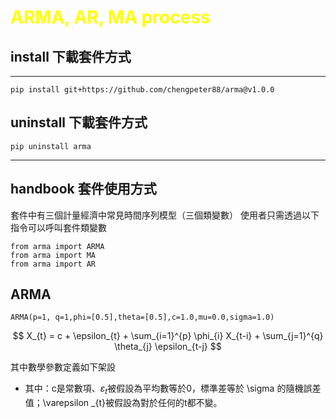 # <span style="color:yellow">ARMA, AR, MA process</span>
## install 下載套件方式
--------
```
pip install git+https://github.com/chengpeter88/arma@v1.0.0
```
## uninstall 下載套件方式
```
pip uninstall arma
```
-----
## handbook 套件使用方式
套件中有三個計量經濟中常見時間序列模型（三個類變數）
使用者只需透過以下指令可以呼叫套件類變數
```
from arma import ARMA
from arma import MA
from arma import AR 
```
## ARMA 
```
ARMA(p=1, q=1,phi=[0.5],theta=[0.5],c=1.0,mu=0.0,sigma=1.0)
```

$$
X_{t} = c + \epsilon_{t} + \sum_{i=1}^{p} \phi_{i} X_{t-i} + \sum_{j=1}^{q} \theta_{j} \epsilon_{t-j}
$$

其中數學參數定義如下架設
-  其中：c是常數項、$\varepsilon _{t}$被假設為平均數等於0，標準差等於 \sigma 的隨機誤差值；\varepsilon _{t}被假設為對於任何的t都不變。
